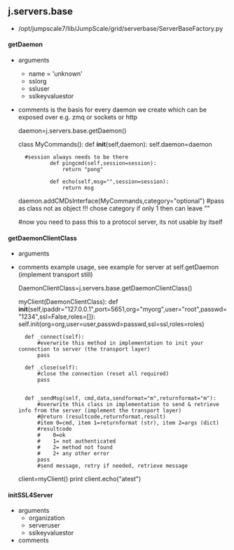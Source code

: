 ## j.servers.base

- /opt/jumpscale7/lib/JumpScale/grid/serverbase/ServerBaseFactory.py

#### getDaemon 
- arguments
    - name = 'unknown'
    - sslorg
    - ssluser
    - sslkeyvaluestor
- comments
    is the basis for every daemon we create which can be exposed over e.g. zmq or sockets or http
    
    
    daemon=j.servers.base.getDaemon()
    
    class MyCommands():
        def __init__(self,daemon):
            self.daemon=daemon
    
        #session always needs to be there
                def pingcmd(self,session=session):
                    return "pong"
    
                def echo(self,msg="",session=session):
                    return msg
    
    daemon.addCMDsInterface(MyCommands,category="optional")  #pass as class not as object !!! chose category if only 1 then can leave ""
    
    #now you need to pass this to a protocol server, its not usable by itself

#### getDaemonClientClass 
- arguments
- comments
    example usage, see example for server at self.getDaemon (implement transport still)
    
    DaemonClientClass=j.servers.base.getDaemonClientClass()
    
    myClient(DaemonClientClass):
        def __init__(self,ipaddr="127.0.0.1",port=5651,org="myorg",user="root",passwd="1234",ssl=False,roles=[]):
            self.init(org=org,user=user,passwd=passwd,ssl=ssl,roles=roles)
    
        def _connect(self):
            #everwrite this method in implementation to init your connection to server (the transport layer)
            pass
    
        def _close(self):
            #close the connection (reset all required)
            pass
    
    
        def _sendMsg(self, cmd,data,sendformat="m",returnformat="m"):
            #overwrite this class in implementation to send & retrieve info from the server (implement the transport layer)
            #@return (resultcode,returnformat,result)
            #item 0=cmd, item 1=returnformat (str), item 2=args (dict)
            #resultcode
            #    0=ok
            #    1= not authenticated
            #    2= method not found
            #    2+ any other error
            pass
            #send message, retry if needed, retrieve message
    
    client=myClient()
    print client.echo("atest")

#### initSSL4Server 
- arguments
    - organization
    - serveruser
    - sslkeyvaluestor
- comments
    

